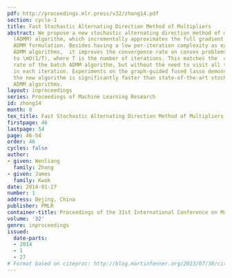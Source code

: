 ```yaml
---
pdf: http://proceedings.mlr.press/v32/zhong14.pdf
section: cycle-1
title: Fast Stochastic Alternating Direction Method of Multipliers
abstract: We propose a new stochastic alternating direction method of multipliers
  (ADMM) algorithm, which incrementally approximates the full gradient in the linearized
  ADMM formulation. Besides having a low per-iteration complexity as existing stochastic
  ADMM algorithms,  it improves the convergence rate on convex problems from \mO(1/\sqrtT)
  to \mO(1/T), where T is the number of iterations. This matches the  convergence
  rate of the batch ADMM algorithm, but without the need to visit all the samples
  in each iteration. Experiments on the graph-guided fused lasso demonstrate that
  the new algorithm is significantly faster than state-of-the-art stochastic and batch
  ADMM algorithms.
layout: inproceedings
series: Proceedings of Machine Learning Research
id: zhong14
month: 0
tex_title: Fast Stochastic Alternating Direction Method of Multipliers
firstpage: 46
lastpage: 54
page: 46-54
order: 46
cycles: false
author:
- given: Wenliang
  family: Zhong
- given: James
  family: Kwok
date: 2014-01-27
number: 1
address: Bejing, China
publisher: PMLR
container-title: Proceedings of the 31st International Conference on Machine Learning
volume: '32'
genre: inproceedings
issued:
  date-parts:
  - 2014
  - 1
  - 27
# Format based on citeproc: http://blog.martinfenner.org/2013/07/30/citeproc-yaml-for-bibliographies/
---
```

